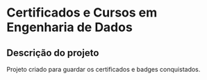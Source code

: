# Certificados e Cursos em Engenharia de Dados

## Descrição do projeto
Projeto criado para guardar os certificados e badges conquistados.
